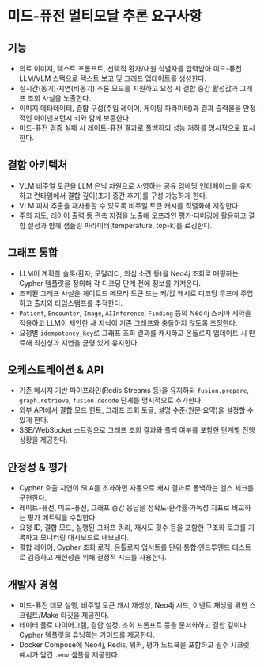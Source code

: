 # 미드-퓨전 멀티모달 추론 요구사항

## 기능
- 의료 이미지, 텍스트 프롬프트, 선택적 환자/내원 식별자를 입력받아 미드-퓨전 LLM/VLM 스택으로 텍스트 보고 및 그래프 업데이트를 생성한다.
- 실시간(동기)·지연(비동기) 추론 모드를 지원하고 요청 시 결합 중간 활성값과 그래프 조회 사실을 노출한다.
- 이미지 메타데이터, 결합 구성(주입 레이어, 게이팅 파라미터)과 결과 출력물을 안정적인 아이덴포턴시 키와 함께 보존한다.
- 미드-퓨전 검증 실패 시 레이트-퓨전 결과로 폴백하되 성능 저하를 명시적으로 표시한다.

## 결합 아키텍처
- VLM 비주얼 토큰을 LLM 은닉 차원으로 사영하는 공유 임베딩 인터페이스를 유지하고 런타임에서 결합 깊이(초기·중간·후기)를 구성 가능하게 한다.
- VLM 피처 추출을 재사용할 수 있도록 비주얼 토큰 캐시를 직렬화해 저장한다.
- 주의 지도, 레이어 출력 등 관측 지점을 노출해 오프라인 평가·디버깅에 활용하고 결합 설정과 함께 샘플링 파라미터(temperature, top-k)를 로깅한다.

## 그래프 통합
- LLM이 계획한 슬롯(환자, 모달리티, 의심 소견 등)을 Neo4j 조회로 매핑하는 Cypher 템플릿을 정의해 각 디코딩 단계 전에 정보를 가져온다.
- 조회된 그래프 사실을 게이트드 메모리 토큰 또는 키/값 캐시로 디코딩 루프에 주입하고 출처와 타임스탬프를 추적한다.
- `Patient`, `Encounter`, `Image`, `AIInference`, `Finding` 등의 Neo4j 스키마 제약을 적용하고 LLM이 제안한 새 지식이 기존 그래프와 충돌하지 않도록 조정한다.
- 요청별 `idempotency_key`로 그래프 조회 결과를 캐시하고 온톨로지 업데이트 시 만료해 최신성과 지연을 균형 있게 유지한다.

## 오케스트레이션 & API
- 기존 메시지 기반 파이프라인(Redis Streams 등)을 유지하되 `fusion.prepare`, `graph.retrieve`, `fusion.decode` 단계를 명시적으로 추가한다.
- 외부 API에서 결합 모드 힌트, 그래프 조회 토글, 설명 수준(원문·요약)을 설정할 수 있게 한다.
- SSE/WebSocket 스트림으로 그래프 조회 결과와 폴백 여부를 포함한 단계별 진행 상황을 제공한다.

## 안정성 & 평가
- Cypher 호출 지연이 SLA를 초과하면 자동으로 캐시 결과로 폴백하는 헬스 체크를 구현한다.
- 레이트-퓨전, 미드-퓨전, 그래프 증강 응답을 정확도·환각률·가독성 지표로 비교하는 평가 메트릭을 수집한다.
- 요청 ID, 결합 모드, 실행된 그래프 쿼리, 재시도 횟수 등을 포함한 구조화 로그를 기록하고 모니터링 대시보드로 내보낸다.
- 결합 레이어, Cypher 조회 로직, 온톨로지 업서트를 단위·통합·엔드투엔드 테스트로 검증하고 재현성을 위해 결정적 시드를 사용한다.

## 개발자 경험
- 미드-퓨전 데모 실행, 비주얼 토큰 캐시 재생성, Neo4j 시드, 이벤트 재생을 위한 스크립트/Make 타깃을 제공한다.
- 데이터 플로 다이어그램, 결합 설정, 조회 프롬프트 등을 문서화하고 결합 깊이나 Cypher 템플릿을 튜닝하는 가이드를 제공한다.
- Docker Compose에 Neo4j, Redis, 워커, 평가 노트북을 포함하고 필수 시크릿 예시가 담긴 `.env` 샘플을 제공한다.
